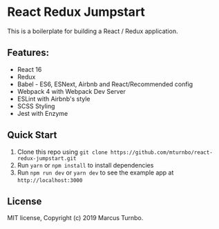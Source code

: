 # React Redux Jumpstart

This is a boilerplate for building a React / Redux application.

## Features:
* React 16
* Redux
* Babel - ES6, ESNext, Airbnb and React/Recommended config
* Webpack 4 with Webpack Dev Server
* ESLint with Airbnb's style 
* SCSS Styling
* Jest with Enzyme

## Quick Start
1. Clone this repo using `git clone https://github.com/mturnbo/react-redux-jumpstart.git`
1. Run `yarn` or `npm install` to install dependencies
1. Run `npm run dev` or `yarn dev` to see the example app at `http://localhost:3000`

## License
MIT license, Copyright (c) 2019 Marcus Turnbo.
